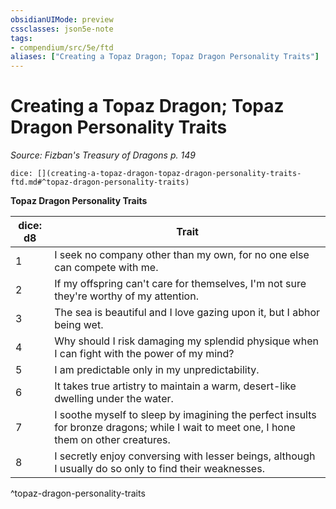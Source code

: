 ```yaml
---
obsidianUIMode: preview
cssclasses: json5e-note
tags:
- compendium/src/5e/ftd
aliases: ["Creating a Topaz Dragon; Topaz Dragon Personality Traits"]
---
```

# Creating a Topaz Dragon; Topaz Dragon Personality Traits
*Source: Fizban's Treasury of Dragons p. 149* 

`dice: [](creating-a-topaz-dragon-topaz-dragon-personality-traits-ftd.md#^topaz-dragon-personality-traits)`

**Topaz Dragon Personality Traits**

| dice: d8 | Trait |
|----------|-------|
| 1 | I seek no company other than my own, for no one else can compete with me. |
| 2 | If my offspring can't care for themselves, I'm not sure they're worthy of my attention. |
| 3 | The sea is beautiful and I love gazing upon it, but I abhor being wet. |
| 4 | Why should I risk damaging my splendid physique when I can fight with the power of my mind? |
| 5 | I am predictable only in my unpredictability. |
| 6 | It takes true artistry to maintain a warm, desert-like dwelling under the water. |
| 7 | I soothe myself to sleep by imagining the perfect insults for bronze dragons; while I wait to meet one, I hone them on other creatures. |
| 8 | I secretly enjoy conversing with lesser beings, although I usually do so only to find their weaknesses. |
^topaz-dragon-personality-traits